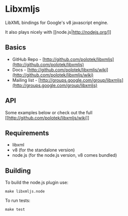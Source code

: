 # Libxmljs

LibXML bindings for Google's v8 javascript engine.

It also plays nicely with [[node.js|http://nodejs.org/]]

## Basics

* GitHub Repo - [http://github.com/polotek/libxmljs](http://github.com/polotek/libxmljs)
* Docs - [http://github.com/polotek/libxmljs/wiki](http://github.com/polotek/libxmljs/wiki)
* Mailing list - [http://groups.google.com/group/libxmljs](http://groups.google.com/group/libxmljs)

## API

Some examples below or check out the full [[http://github.com/polotek/libxmljs/wiki]]

## Requirements

* libxml
* v8 (for the standalone version)
* node.js (for the node.js version, v8 comes bundled)

## Building

To build the node.js plugin use:

    make libxmljs.node

To run tests:

    make test
